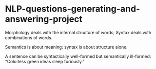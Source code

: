 # NLP-questions-generating-and-answering-project

Morphology deals with the internal structure of words;
Syntax deals with combinations of words.

Semantics is about meaning; 
syntax is about structure alone.

A sentence can be syntactically well-formed but semantically ill-formed:
"Colorless green ideas sleep furiously."
